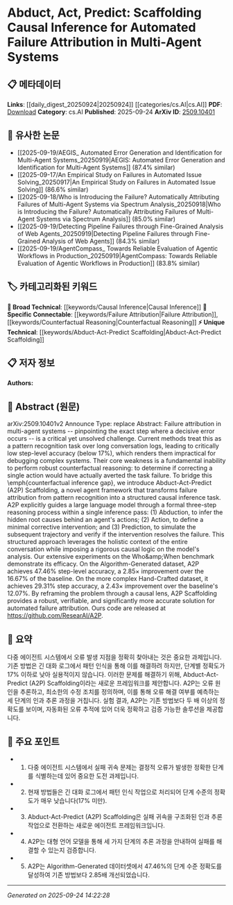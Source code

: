 <!-- KEYWORD_LINKING_METADATA:
{
  "processed_timestamp": "2025-09-24T14:22:28.066052",
  "vocabulary_version": "1.0",
  "selected_keywords": [
    "Abduct-Act-Predict Scaffolding",
    "Causal Inference",
    "Failure Attribution",
    "Counterfactual Reasoning"
  ],
  "rejected_keywords": [],
  "similarity_scores": {
    "Abduct-Act-Predict Scaffolding": 0.8,
    "Causal Inference": 0.85,
    "Failure Attribution": 0.78,
    "Counterfactual Reasoning": 0.82
  },
  "extraction_method": "AI_prompt_based",
  "budget_applied": true,
  "candidates_json": {
    "candidates": [
      {
        "surface": "Abduct-Act-Predict Scaffolding",
        "canonical": "Abduct-Act-Predict Scaffolding",
        "aliases": [
          "A2P Scaffolding"
        ],
        "category": "unique_technical",
        "rationale": "This is a novel framework introduced in the paper for causal inference in multi-agent systems, making it a unique technical term.",
        "novelty_score": 0.85,
        "connectivity_score": 0.65,
        "specificity_score": 0.9,
        "link_intent_score": 0.8
      },
      {
        "surface": "Causal Inference",
        "canonical": "Causal Inference",
        "aliases": [],
        "category": "broad_technical",
        "rationale": "Causal inference is a fundamental concept that connects to various methodologies in machine learning and statistics.",
        "novelty_score": 0.4,
        "connectivity_score": 0.9,
        "specificity_score": 0.7,
        "link_intent_score": 0.85
      },
      {
        "surface": "Failure Attribution",
        "canonical": "Failure Attribution",
        "aliases": [
          "Error Attribution"
        ],
        "category": "specific_connectable",
        "rationale": "This term is central to the paper's focus on identifying errors in multi-agent systems, providing a specific point of connection.",
        "novelty_score": 0.7,
        "connectivity_score": 0.75,
        "specificity_score": 0.8,
        "link_intent_score": 0.78
      },
      {
        "surface": "Counterfactual Reasoning",
        "canonical": "Counterfactual Reasoning",
        "aliases": [
          "Counterfactual Analysis"
        ],
        "category": "specific_connectable",
        "rationale": "Counterfactual reasoning is crucial for understanding the causal impact of actions, linking to broader causal analysis techniques.",
        "novelty_score": 0.65,
        "connectivity_score": 0.85,
        "specificity_score": 0.75,
        "link_intent_score": 0.82
      }
    ],
    "ban_list_suggestions": [
      "pattern recognition",
      "conversation logs",
      "step-level accuracy"
    ]
  },
  "decisions": [
    {
      "candidate_surface": "Abduct-Act-Predict Scaffolding",
      "resolved_canonical": "Abduct-Act-Predict Scaffolding",
      "decision": "linked",
      "scores": {
        "novelty": 0.85,
        "connectivity": 0.65,
        "specificity": 0.9,
        "link_intent": 0.8
      }
    },
    {
      "candidate_surface": "Causal Inference",
      "resolved_canonical": "Causal Inference",
      "decision": "linked",
      "scores": {
        "novelty": 0.4,
        "connectivity": 0.9,
        "specificity": 0.7,
        "link_intent": 0.85
      }
    },
    {
      "candidate_surface": "Failure Attribution",
      "resolved_canonical": "Failure Attribution",
      "decision": "linked",
      "scores": {
        "novelty": 0.7,
        "connectivity": 0.75,
        "specificity": 0.8,
        "link_intent": 0.78
      }
    },
    {
      "candidate_surface": "Counterfactual Reasoning",
      "resolved_canonical": "Counterfactual Reasoning",
      "decision": "linked",
      "scores": {
        "novelty": 0.65,
        "connectivity": 0.85,
        "specificity": 0.75,
        "link_intent": 0.82
      }
    }
  ]
}
-->

# Abduct, Act, Predict: Scaffolding Causal Inference for Automated Failure Attribution in Multi-Agent Systems

## 📋 메타데이터

**Links**: [[daily_digest_20250924|20250924]] [[categories/cs.AI|cs.AI]]
**PDF**: [Download](https://arxiv.org/pdf/2509.10401.pdf)
**Category**: cs.AI
**Published**: 2025-09-24
**ArXiv ID**: [2509.10401](https://arxiv.org/abs/2509.10401)

## 🔗 유사한 논문
- [[2025-09-19/AEGIS_ Automated Error Generation and Identification for Multi-Agent Systems_20250919|AEGIS: Automated Error Generation and Identification for Multi-Agent Systems]] (87.4% similar)
- [[2025-09-17/An Empirical Study on Failures in Automated Issue Solving_20250917|An Empirical Study on Failures in Automated Issue Solving]] (86.6% similar)
- [[2025-09-18/Who is Introducing the Failure? Automatically Attributing Failures of Multi-Agent Systems via Spectrum Analysis_20250918|Who is Introducing the Failure? Automatically Attributing Failures of Multi-Agent Systems via Spectrum Analysis]] (85.0% similar)
- [[2025-09-19/Detecting Pipeline Failures through Fine-Grained Analysis of Web Agents_20250919|Detecting Pipeline Failures through Fine-Grained Analysis of Web Agents]] (84.3% similar)
- [[2025-09-19/AgentCompass_ Towards Reliable Evaluation of Agentic Workflows in Production_20250919|AgentCompass: Towards Reliable Evaluation of Agentic Workflows in Production]] (83.8% similar)

## 🏷️ 카테고리화된 키워드
**🧠 Broad Technical**: [[keywords/Causal Inference|Causal Inference]]
**🔗 Specific Connectable**: [[keywords/Failure Attribution|Failure Attribution]], [[keywords/Counterfactual Reasoning|Counterfactual Reasoning]]
**⚡ Unique Technical**: [[keywords/Abduct-Act-Predict Scaffolding|Abduct-Act-Predict Scaffolding]]

## 📋 저자 정보

**Authors:** 

## 📄 Abstract (원문)

arXiv:2509.10401v2 Announce Type: replace 
Abstract: Failure attribution in multi-agent systems -- pinpointing the exact step where a decisive error occurs -- is a critical yet unsolved challenge. Current methods treat this as a pattern recognition task over long conversation logs, leading to critically low step-level accuracy (below 17\%), which renders them impractical for debugging complex systems. Their core weakness is a fundamental inability to perform robust counterfactual reasoning: to determine if correcting a single action would have actually averted the task failure. To bridge this \emph{counterfactual inference gap}, we introduce Abduct-Act-Predict (A2P) Scaffolding, a novel agent framework that transforms failure attribution from pattern recognition into a structured causal inference task. A2P explicitly guides a large language model through a formal three-step reasoning process within a single inference pass: (1) Abduction, to infer the hidden root causes behind an agent's actions; (2) Action, to define a minimal corrective intervention; and (3) Prediction, to simulate the subsequent trajectory and verify if the intervention resolves the failure. This structured approach leverages the holistic context of the entire conversation while imposing a rigorous causal logic on the model's analysis. Our extensive experiments on the Who\&amp;When benchmark demonstrate its efficacy. On the Algorithm-Generated dataset, A2P achieves 47.46\% step-level accuracy, a 2.85$\times$ improvement over the 16.67\% of the baseline. On the more complex Hand-Crafted dataset, it achieves 29.31\% step accuracy, a 2.43$\times$ improvement over the baseline's 12.07\%. By reframing the problem through a causal lens, A2P Scaffolding provides a robust, verifiable, and significantly more accurate solution for automated failure attribution. Ours code are released at https://github.com/ResearAI/A2P.

## 📝 요약

다중 에이전트 시스템에서 오류 발생 지점을 정확히 찾아내는 것은 중요한 과제입니다. 기존 방법은 긴 대화 로그에서 패턴 인식을 통해 이를 해결하려 하지만, 단계별 정확도가 17% 이하로 낮아 실용적이지 않습니다. 이러한 문제를 해결하기 위해, Abduct-Act-Predict (A2P) Scaffolding이라는 새로운 프레임워크를 제안합니다. A2P는 오류 원인을 추론하고, 최소한의 수정 조치를 정의하며, 이를 통해 오류 해결 여부를 예측하는 세 단계의 인과 추론 과정을 거칩니다. 실험 결과, A2P는 기존 방법보다 두 배 이상의 정확도를 보이며, 자동화된 오류 추적에 있어 더욱 정확하고 검증 가능한 솔루션을 제공합니다.

## 🎯 주요 포인트

- 1. 다중 에이전트 시스템에서 실패 귀속 문제는 결정적 오류가 발생한 정확한 단계를 식별하는데 있어 중요한 도전 과제입니다.
- 2. 현재 방법들은 긴 대화 로그에서 패턴 인식 작업으로 처리되어 단계 수준의 정확도가 매우 낮습니다(17% 미만).
- 3. Abduct-Act-Predict (A2P) Scaffolding은 실패 귀속을 구조화된 인과 추론 작업으로 전환하는 새로운 에이전트 프레임워크입니다.
- 4. A2P는 대형 언어 모델을 통해 세 가지 단계의 추론 과정을 안내하여 실패를 해결할 수 있는지 검증합니다.
- 5. A2P는 Algorithm-Generated 데이터셋에서 47.46%의 단계 수준 정확도를 달성하여 기존 방법보다 2.85배 개선되었습니다.


---

*Generated on 2025-09-24 14:22:28*